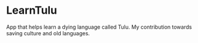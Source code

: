 # LearnTulu
App that helps learn a dying language called Tulu. My contribution towards saving culture and old languages.
